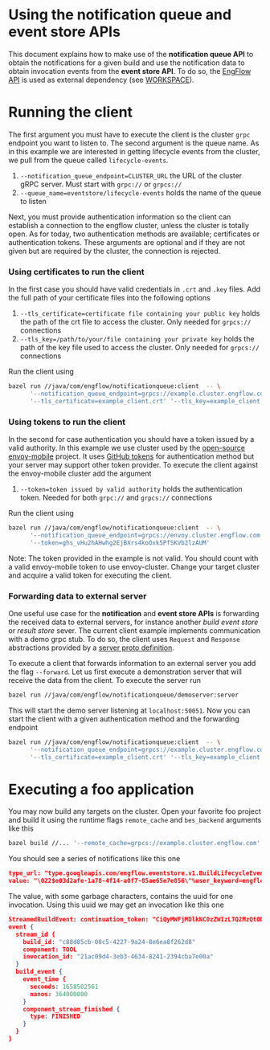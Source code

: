 # Using the notification queue and event store APIs

This document explains how to make use of the **notification queue API** to
obtain the notifications for a given build and use the notification data
to obtain invocation events from the **event store API**. To do so,
the [EngFlow API](https://github.com/EngFlow/engflowapis) is used as external
dependency (see [WORKSPACE](../../../../WORKSPACE)).

# Running the client 

The first argument you must have to execute the client is the cluster `grpc` endpoint
you want to listen to.
The second argument is the queue name. As in this example we are interested in
getting lifecycle events from the cluster, we pull from the queue called `lifecycle-events`.

1. `--notification_queue_endpoint=CLUSTER_URL`  the URL of the cluster gRPC
   server. Must start with `grpc://` or `grpcs://`
2. `--queue_name=eventstore/lifecycle-events` holds the name of the queue to listen

Next, you must provide authentication information so the client can establish
a connection to the engflow cluster, unless the cluster is totally open.
As for today, two authentication methods are available; certificates or
authentication tokens. These arguments are optional and if they are not given
but are required by the cluster, the connection is rejected.

### Using certificates to run the client

In the first case you should have valid credentials in `.crt` and `.key` files. Add
the full path of your certificate files into the following options

1. `--tls_certificate=certificate file containing your public key` 
    holds the path of the crt file to access the cluster.
    Only needed for `grpcs://` connections
2. `--tls_key=/path/to/your/file containing your private key` 
    holds the path of the key file used to access the cluster.
    Only needed for `grpcs://` connections

Run the client using

```bash
bazel run //java/com/engflow/notificationqueue:client  -- \
      '--notification_queue_endpoint=grpcs://example.cluster.engflow.com' '--queue_name=eventstore/lifecycle-events' \
      '--tls_certificate=example_client.crt' '--tls_key=example_client.key'
```


### Using tokens to run the client

In the second for case authentication you should have a token issued by a
valid authority. In this example we use cluster used by the 
[open-source envoy-mobile](https://github.com/envoyproxy/envoy-mobile) project. 
It uses [GitHub tokens](https://docs.github.com/en/actions/security-guides/automatic-token-authentication) for authentication method but your server may support 
other token provider. To execute the client against the envoy-mobile cluster add
the argument

1. `--token=token issued by valid authority`
   holds the authentication token.
   Needed for both `grpc://` and `grpcs://` connections

Run the client using

```bash
bazel run //java/com/engflow/notificationqueue:client  -- \
      '--notification_queue_endpoint=grpcs://envoy.cluster.engflow.com' '--queue_name=eventstore/lifecycle-events' \
      '--token=ghs_vHu2hAHwhg2EjBXrs4koOxk5PfSKVb2lzAUM'
```

Note: The token provided in the example is not valid. You should count with a 
valid envoy-mobile token to use envoy-cluster. Change your target cluster and
acquire a valid token for executing the client.

### Forwarding data to external server

One useful use case for the **notification** and **event store APIs** is forwarding the
received data to external servers, for instance another _build event store_ or _result store_ sever.
The current client example implements communication
with a demo grpc stub. To do so, the client uses `Request` and `Response`
abstractions provided by a [server proto definition].

To execute a client that forwards information to an external server you add the flag
`--forward`. Let us first execute a demonstration server that will receive the data from 
the client. To execute the server run

```bash
bazel run //java/com/engflow/notificationqueue/demoserver:server
```

This will start the demo server listening at `localhost:50051`. Now you can start the client with a given
authentication method and the forwarding endpoint

```bash
bazel run //java/com/engflow/notificationqueue:client  -- \
      '--notification_queue_endpoint=grpcs://example.cluster.engflow.com' '--queue_name=eventstore/lifecycle-events' \
      '--tls_certificate=example_client.crt' '--tls_key=example_client.key' '--forward=grpc://localhost:50051'
```

# Executing a foo application

You may now build any targets on the cluster. Open your favorite foo project and build it using
the runtime flags `remote_cache` and `bes_backend` arguments like this

```bash
bazel build //... '--remote_cache=grpcs://example.cluster.engflow.com' '--bes_backend=grpcs://example.cluster.engflow.com'
```

You should see a series of notifications like this one

```json
type_url: "type.googleapis.com/engflow.eventstore.v1.BuildLifecycleEventNotification"
value: "\022$e03d2afe-1a78-4f14-a0f7-85ae65e7e856\"%user_keyword=engflow:StreamSource=BES\"/user_keyword=engflow:StreamType=ClientBEPStream\272\006&\n$1e4f34ee-4669-4ce0-a3fe-5e115ad4772e"
```

The value, with some garbage characters, contains the uuid for one invocation.
Using this uuid we may get an invocation like this one

```json
StreamedBuildEvent: continuation_token: "CiQyMWFjMDlkNC0zZWIzLTQ2MzQtODI0MS0yMzk0Y2JhN2UwMGEQARjSCiAB"
event {
  stream_id {
    build_id: "c88d85cb-08c5-4227-9a24-8e6ea8f262d8"
    component: TOOL
    invocation_id: "21ac09d4-3eb3-4634-8241-2394cba7e00a"
  }
  build_event {
    event_time {
      seconds: 1658502561
      nanos: 364000000
    }
    component_stream_finished {
      type: FINISHED
    }
  }
}
```


[server proto definition]: demoserver/server.proto